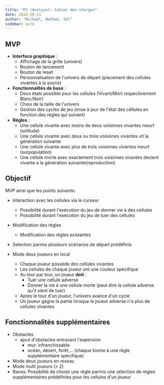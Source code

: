 ```yaml
---
title: "P2 (Analyse): Cahier des charges"
date: 2018-10-11
author: "Michael, Nathan, Sol"
sidebar: auto
---
```


## MVP
* **Interface graphique** :
    * Affichage de la grille (univers)
    * Bouton de lancement
    * Bouton de reset
    * Personnalisation de l'univers de départ (placement des cellules vivantes à la souris)
* **Fonctionnalités de base** :
    * Deux états possible pour les cellules (Vivant/Mort respectivement Blanc/Noir)
    * Choix de la taille de l'univers
    * Gestion des cycles de jeu (mise à jour de l'état des céllules en fonction des règles qui suivent)
* **Règles** :
    * Une cellule vivante avec moins de deux voisinnes vivantes meurt (solitude)
    * Une cellule vivante avec deux ou trois voisinnes vivantes vit la génération suivante
    * Une cellule vivante avec plus de trois voisinnes vivantes meurt (surpopulation)
    * Une cellule morte avec exactement trois voisinnes vivantes devient vivante a la génération suivante(reproduction)


## Objectif
MVP ainsi que les points suivants:

* Interaction avec les cellules via le curseur
    * Possibilité durant l'exécution du jeu de donner vie à des cellules
    * Possibilité durant l'exécution du jeu de tuer des cellules

* Modification des règles
    * Modification des règles existantes

* Selection parmis plusieurs scénarios de départ prédéfinis

* Mode deux joueurs en local
    * Chaque joueur possède des cellules vivantes
    * Les cellules de chaque joueur ont une couleur spécifique
    * Au tour par tour, un joueur **doit** :
        * Tuer une cellule adverse
        * Donner la vie à une cellule morte (peut être la cellule adverse qu'il vient de tuer)
    * Après le tour d'un joueur, l'univers avance d'un cycle
    * Un joueur gagne la partie lorsque le joueur adverse n'a plus de cellules vivantes

## Fonctionnalités supplémentaires
* Obstacles
    * ajout d'obstacles entravant l'expension 
        * mur: infranchissable
        * océan, désert, forêt,... (chaque biome à une règle supplémentaire spécifique)
* Mode deux joueurs en reseau
* Mode multi joueurs (> 2)
* Races: Possibilité de choisir une règle parmis une sélection de règles supplémentaires prédéfinies pour les cellules d'un joueur

